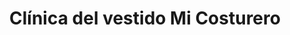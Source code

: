 ---
title: "Clínica del vestido Mi Costurero"
url: /bogota/clinica-del-vestido-mi-costurero/
shop: sastre
---